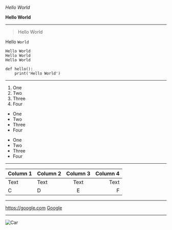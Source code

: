 *Hello World*

**Hello World**

---

> Hello World

Hello `World`

```
Hello World
Hello World
Hello World
```

```python=
def hello():
    print('Hello World')
```

---

1. One
2. Two
3. Three
4. Four

- One
- Two
- Three
- Four

* One
* Two
* Three
* Four

---

| Column 1 | Column 2 | Column 3 | Column 4 |
| -------- | :-------- | :--------: | --------: |
| Text     | Text     | Text     | Text     |
|C|D|E|F|

---

<https://google.com>
[Google](https://google.com)

---

![Car](https://upload.wikimedia.org/wikipedia/commons/5/54/2020_Toyota_Highlander_XLE_AWD%2C_front.jpg)